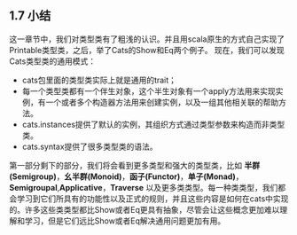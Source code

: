 
## 1.7 小结

这一章节中，我们对类型类有了粗浅的认识。并且用scala原生的方式自己实现了Printable类型类，之后，举了Cats的Show和Eq两个例子。
现在，我们可以发现Cats类型类的通用模式：

+ cats包里面的类型类实际上就是通用的trait；
+ 每一个类型类都有一个伴生对象，这个半生对象有一个apply方法用来实现实例，有一个或者多个构造器方法用来创建实例，以及一组其他相关联的帮助方法。
+ cats.instances提供了默认的实例，其组织方式通过类型参数来构造而非类型类。
+ cats.syntax提供了很多类型类的语法。

第一部分剩下的部分，我们将会看到更多类型和强大的类型类，比如 **半群(Semigroup)**，**幺半群(Monoid)**，**函子(Functor)**，**单子(Monad)**，**Semigroupal**,**Applicative**，**Traverse** 以及更多类类型。每一种类类型，我们都会学习到它们所具有的功能性以及正式的规则，并且这些内容是如何在cats中实现的。许多这些类类型都比Show或者Eq更具有抽象，尽管会让这些概念更加难以理解和学习，但是它们远比Show或者Eq解决通用问题更加有用。
